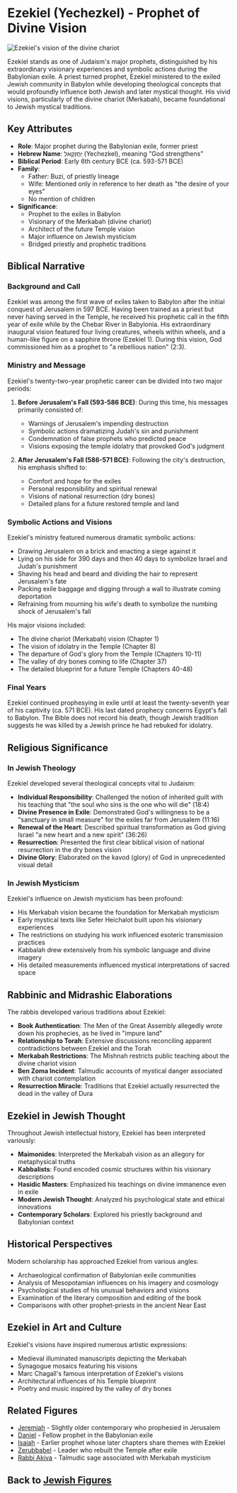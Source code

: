 # Ezekiel (Yechezkel) - Prophet of Divine Vision

![Ezekiel's vision of the divine chariot](ezekiel_vision.jpg)

Ezekiel stands as one of Judaism's major prophets, distinguished by his extraordinary visionary experiences and symbolic actions during the Babylonian exile. A priest turned prophet, Ezekiel ministered to the exiled Jewish community in Babylon while developing theological concepts that would profoundly influence both Jewish and later mystical thought. His vivid visions, particularly of the divine chariot (Merkabah), became foundational to Jewish mystical traditions.

## Key Attributes

- **Role**: Major prophet during the Babylonian exile, former priest
- **Hebrew Name**: יְחֶזְקֵאל (Yechezkel), meaning "God strengthens"
- **Biblical Period**: Early 6th century BCE (ca. 593-571 BCE)
- **Family**: 
  - Father: Buzi, of priestly lineage
  - Wife: Mentioned only in reference to her death as "the desire of your eyes"
  - No mention of children
- **Significance**: 
  - Prophet to the exiles in Babylon
  - Visionary of the Merkabah (divine chariot)
  - Architect of the future Temple vision
  - Major influence on Jewish mysticism
  - Bridged priestly and prophetic traditions

## Biblical Narrative

### Background and Call

Ezekiel was among the first wave of exiles taken to Babylon after the initial conquest of Jerusalem in 597 BCE. Having been trained as a priest but never having served in the Temple, he received his prophetic call in the fifth year of exile while by the Chebar River in Babylonia. His extraordinary inaugural vision featured four living creatures, wheels within wheels, and a human-like figure on a sapphire throne (Ezekiel 1). During this vision, God commissioned him as a prophet to "a rebellious nation" (2:3).

### Ministry and Message

Ezekiel's twenty-two-year prophetic career can be divided into two major periods:

1. **Before Jerusalem's Fall (593-586 BCE)**: During this time, his messages primarily consisted of:
   - Warnings of Jerusalem's impending destruction
   - Symbolic actions dramatizing Judah's sin and punishment
   - Condemnation of false prophets who predicted peace
   - Visions exposing the temple idolatry that provoked God's judgment

2. **After Jerusalem's Fall (586-571 BCE)**: Following the city's destruction, his emphasis shifted to:
   - Comfort and hope for the exiles
   - Personal responsibility and spiritual renewal
   - Visions of national resurrection (dry bones)
   - Detailed plans for a future restored temple and land

### Symbolic Actions and Visions

Ezekiel's ministry featured numerous dramatic symbolic actions:

- Drawing Jerusalem on a brick and enacting a siege against it
- Lying on his side for 390 days and then 40 days to symbolize Israel and Judah's punishment
- Shaving his head and beard and dividing the hair to represent Jerusalem's fate
- Packing exile baggage and digging through a wall to illustrate coming deportation
- Refraining from mourning his wife's death to symbolize the numbing shock of Jerusalem's fall

His major visions included:
- The divine chariot (Merkabah) vision (Chapter 1)
- The vision of idolatry in the Temple (Chapter 8)
- The departure of God's glory from the Temple (Chapters 10-11)
- The valley of dry bones coming to life (Chapter 37)
- The detailed blueprint for a future Temple (Chapters 40-48)

### Final Years

Ezekiel continued prophesying in exile until at least the twenty-seventh year of his captivity (ca. 571 BCE). His last dated prophecy concerns Egypt's fall to Babylon. The Bible does not record his death, though Jewish tradition suggests he was killed by a Jewish prince he had rebuked for idolatry.

## Religious Significance

### In Jewish Theology

Ezekiel developed several theological concepts vital to Judaism:

- **Individual Responsibility**: Challenged the notion of inherited guilt with his teaching that "the soul who sins is the one who will die" (18:4)
- **Divine Presence in Exile**: Demonstrated God's willingness to be a "sanctuary in small measure" for the exiles far from Jerusalem (11:16)
- **Renewal of the Heart**: Described spiritual transformation as God giving Israel "a new heart and a new spirit" (36:26)
- **Resurrection**: Presented the first clear biblical vision of national resurrection in the dry bones vision
- **Divine Glory**: Elaborated on the kavod (glory) of God in unprecedented visual detail

### In Jewish Mysticism

Ezekiel's influence on Jewish mysticism has been profound:
- His Merkabah vision became the foundation for Merkabah mysticism
- Early mystical texts like Sefer Heichalot built upon his visionary experiences
- The restrictions on studying his work influenced esoteric transmission practices
- Kabbalah drew extensively from his symbolic language and divine imagery
- His detailed measurements influenced mystical interpretations of sacred space

## Rabbinic and Midrashic Elaborations

The rabbis developed various traditions about Ezekiel:

- **Book Authentication**: The Men of the Great Assembly allegedly wrote down his prophecies, as he lived in "impure land"
- **Relationship to Torah**: Extensive discussions reconciling apparent contradictions between Ezekiel and the Torah
- **Merkabah Restrictions**: The Mishnah restricts public teaching about the divine chariot vision
- **Ben Zoma Incident**: Talmudic accounts of mystical danger associated with chariot contemplation
- **Resurrection Miracle**: Traditions that Ezekiel actually resurrected the dead in the valley of Dura

## Ezekiel in Jewish Thought

Throughout Jewish intellectual history, Ezekiel has been interpreted variously:

- **Maimonides**: Interpreted the Merkabah vision as an allegory for metaphysical truths
- **Kabbalists**: Found encoded cosmic structures within his visionary descriptions
- **Hasidic Masters**: Emphasized his teachings on divine immanence even in exile
- **Modern Jewish Thought**: Analyzed his psychological state and ethical innovations
- **Contemporary Scholars**: Explored his priestly background and Babylonian context

## Historical Perspectives

Modern scholarship has approached Ezekiel from various angles:
- Archaeological confirmation of Babylonian exile communities
- Analysis of Mesopotamian influences on his imagery and cosmology
- Psychological studies of his unusual behaviors and visions
- Examination of the literary composition and editing of the book
- Comparisons with other prophet-priests in the ancient Near East

## Ezekiel in Art and Culture

Ezekiel's visions have inspired numerous artistic expressions:
- Medieval illuminated manuscripts depicting the Merkabah
- Synagogue mosaics featuring his visions
- Marc Chagall's famous interpretation of Ezekiel's visions
- Architectural influences of his Temple blueprint
- Poetry and music inspired by the valley of dry bones

## Related Figures

- [Jeremiah](./jeremiah.md) - Slightly older contemporary who prophesied in Jerusalem
- [Daniel](./daniel.md) - Fellow prophet in the Babylonian exile
- [Isaiah](./isaiah.md) - Earlier prophet whose later chapters share themes with Ezekiel
- [Zerubbabel](./zerubbabel.md) - Leader who rebuilt the Temple after exile
- [Rabbi Akiva](./rabbi_akiva.md) - Talmudic sage associated with Merkabah mysticism

## Back to [Jewish Figures](./README.md)
